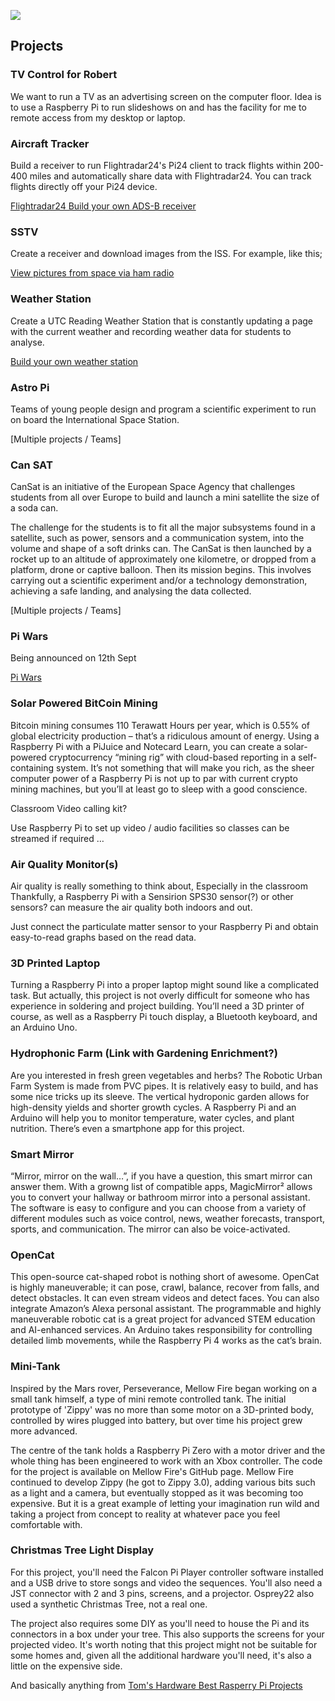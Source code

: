 

![](https://nitter.net/pic/profile_banners%2F543293063%2F1441704767%2F1500x500)

## Projects

### TV Control for Robert

We want to run a TV as an advertising screen on the computer floor. Idea is to use a Raspberry Pi to run slideshows on and has the facility for me to remote access from my desktop or laptop.

### Aircraft Tracker

Build a receiver to run Flightradar24's Pi24 client to track flights within 200-400 miles and automatically share data with Flightradar24. You can track flights directly off your Pi24 device.

[Flightradar24 Build your own ADS-B receiver](https://www.flightradar24.com/build-your-own)

### SSTV

Create a receiver and download images from the ISS.
For example, like this;

[View pictures from space via ham radio](https://magpi.raspberrypi.org/articles/pictures-from-space-via-ham-radio)

### Weather Station

Create a UTC Reading Weather Station that is constantly updating a page with the current weather and recording weather data for students to analyse.

[Build your own weather station](https://projects.raspberrypi.org/en/projects/build-your-own-weather-station)

### Astro Pi

Teams of young people design and program a scientific experiment to run on board the International Space Station.

[Multiple projects / Teams]

### Can SAT

CanSat is an initiative of the European Space Agency that challenges students from all over Europe to build and launch a mini satellite the size of a soda can.

The challenge for the students is to fit all the major subsystems found in a satellite, such as power, sensors and a communication system, into the volume and shape of a soft drinks can. The CanSat is then launched by a rocket up to an altitude of approximately one kilometre, or dropped from a platform, drone or captive balloon. Then its mission begins. This involves carrying out a scientific experiment and/or a technology demonstration, achieving a safe landing, and analysing the data collected.

[Multiple projects / Teams]

### Pi Wars

Being announced on 12th Sept

[Pi Wars](https://piwars.org/home/)

### Solar Powered BitCoin Mining

Bitcoin mining consumes 110 Terawatt Hours per year, which is 0.55% of global electricity production – that’s a ridiculous amount of energy. Using a Raspberry Pi with a PiJuice and Notecard Learn, you can create a solar-powered cryptocurrency “mining rig” with cloud-based reporting in a self-containing system. It’s not something that will make you rich, as the sheer computer power of a Raspberry Pi is not up to par with current crypto mining machines, but you’ll at least go to sleep with a good conscience.

Classroom Video calling kit?

Use Raspberry Pi to set up video / audio facilities so classes can be streamed if required …

### Air Quality Monitor(s)

Air quality is really something to think about, Especially in the classroom Thankfully, a Raspberry Pi with a Sensirion SPS30 sensor(?) or other sensors? can measure the air quality both indoors and out.

Just connect the particulate matter sensor to your Raspberry Pi and obtain easy-to-read graphs based on the read data.

### 3D Printed Laptop

Turning a Raspberry Pi into a proper laptop might sound like a complicated task. But actually, this project is not overly difficult for someone who has experience in soldering and project building. You’ll need a 3D printer of course, as well as a Raspberry Pi touch display, a Bluetooth keyboard, and an Arduino Uno.

### Hydrophonic Farm (Link with Gardening Enrichment?)

Are you interested in fresh green vegetables and herbs? The Robotic Urban Farm System is made from PVC pipes. It is relatively easy to build, and has some nice tricks up its sleeve. The vertical hydroponic garden allows for high-density yields and shorter growth cycles. A Raspberry Pi and an Arduino will help you to monitor temperature, water cycles, and plant nutrition. There’s even a smartphone app for this project.

### Smart Mirror

“Mirror, mirror on the wall…”, if you have a question, this smart mirror can answer them. With a growng list of compatible apps, MagicMirror² allows you to convert your hallway or bathroom mirror into a personal assistant. The software is easy to configure and you can choose from a variety of different modules such as voice control, news, weather forecasts, transport, sports, and communication. The mirror can also be voice-activated.

### OpenCat

This open-source cat-shaped robot is nothing short of awesome. OpenCat is highly maneuverable; it can pose, crawl, balance, recover from falls, and detect obstacles. It can even stream videos and detect faces. You can also integrate Amazon’s Alexa personal assistant. The programmable and highly maneuverable robotic cat is a great project for advanced STEM education and AI-enhanced services. An Arduino takes responsibility for controlling detailed limb movements, while the Raspberry Pi 4 works as the cat’s brain.

### Mini-Tank

Inspired by the Mars rover, Perseverance, Mellow Fire began working on a small tank himself, a type of mini remote controlled tank. The initial prototype of 'Zippy' was no more than some motor on a 3D-printed body, controlled by wires plugged into battery, but over time his project grew more advanced.

The centre of the tank holds a Raspberry Pi Zero with a motor driver and the whole thing has been engineered to work with an Xbox controller. The code for the project is available on Mellow Fire's GitHub page.  Mellow Fire continued to develop Zippy (he got to Zippy 3.0), adding various bits such as a light and a camera, but eventually stopped as it was becoming too expensive. But it is a great example of letting your imagination run wild and taking a project from concept to reality at whatever pace you feel comfortable with.

### Christmas Tree Light Display

For this project, you'll need the Falcon Pi Player controller software installed and a USB drive to store songs and video the sequences. You'll also need a JST connector with 2 and 3 pins, screens, and a projector. Osprey22 also used a synthetic Christmas Tree, not a real one.

The project also requires some DIY as you'll need to house the Pi and its connectors in a box under your tree. This also supports the screens for your projected video. It's worth noting that this project might not be suitable for some homes and, given all the additional hardware you'll need, it's also a little on the expensive side.

And basically anything from [Tom's Hardware Best Rasperry Pi Projects](https://www.tomshardware.com/uk/features/best-raspberry-pi-projects/1)
